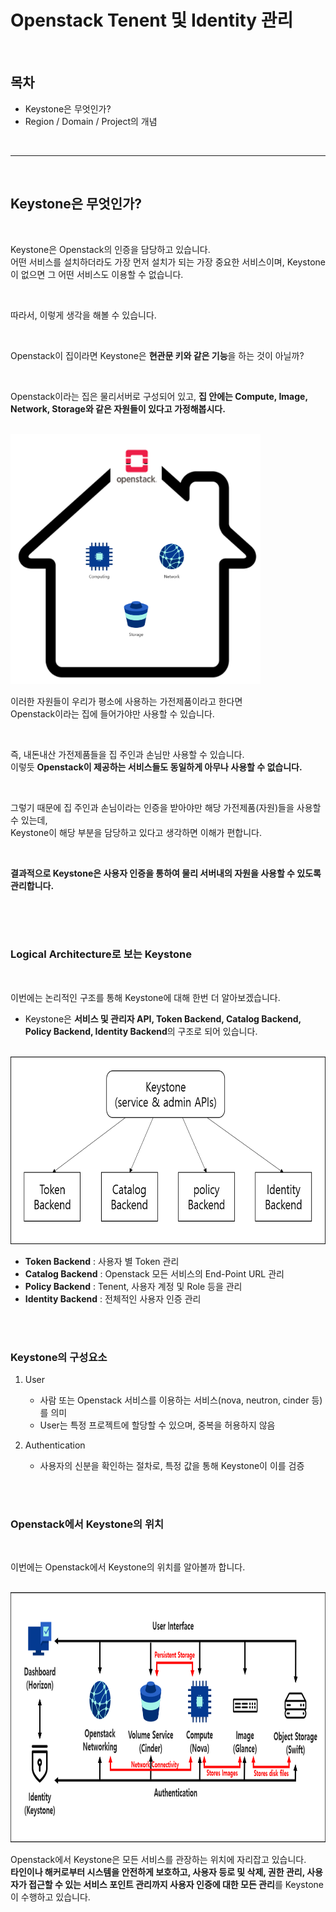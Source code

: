 # Openstack Tenent 및 Identity 관리

</br>
<h2>목차</h2>

- Keystone은 무엇인가?
- Region / Domain / Project의 개념
</br>

---

</br>
<h2> Keystone은 무엇인가?</h2>

</br>

Keystone은 Openstack의 인증을 담당하고 있습니다.  
어떤 서비스를 설치하더라도 가장 먼저 설치가 되는 가장 중요한 서비스이며, Keystone이 없으면 그 어떤 서비스도 이용할 수 없습니다.

</br>

따라서, 이렇게 생각을 해볼 수 있습니다.

</br>

Openstack이 집이라면 Keystone은 **현관문 키와 같은 기능**을 하는 것이 아닐까?  

</br>

Openstack이라는 집은 물리서버로 구성되어 있고, **집 안에는 Compute, Image, Network, Storage와 같은 자원들이 있다고 가정해봅시다.**

</br>

<img src="./img/house.png" width="400" height="400"> 

</br>

이러한 자원들이 우리가 평소에 사용하는 가전제품이라고 한다면  
Openstack이라는 집에 들어가야만 사용할 수 있습니다.

</br>

즉, 내돈내산 가전제품들을 집 주인과 손님만 사용할 수 있습니다.  
이렇듯 **Openstack이 제공하는 서비스들도 동일하게 아무나 사용할 수 없습니다.**

</br>

그렇기 때문에 집 주인과 손님이라는 인증을 받아야만 해당 가전제품(자원)들을 사용할 수 있는데,  
Keystone이 해당 부분을 담당하고 있다고 생각하면 이해가 편합니다.

</br>

**결과적으로 Keystone은 사용자 인증을 통하여 물리 서버내의 자원을 사용할 수 있도록 관리합니다.**

</br>
</br>
</br>

<h3>Logical Architecture로 보는 Keystone</h3>

</br>

이번에는 논리적인 구조를 통해 Keystone에 대해 한번 더 알아보겠습니다.  
* Keystone은 **서비스 및 관리자 API, Token Backend, Catalog Backend, Policy Backend, Identity Backend**의 구조로 되어 있습니다.

</br>

<img src="./img/logical architecture.png" width="600" height="300"> 

</br>

+ **Token Backend** : 사용자 별 Token 관리
+ **Catalog Backend** : Openstack 모든 서비스의 End-Point URL 관리
+ **Policy Backend** : Tenent, 사용자 계정 및 Role 등을 관리
+ **Identity Backend** : 전체적인 사용자 인증 관리

</br>
</br>

<h3>Keystone의 구성요소</h3>

1. User
   + 사람 또는 Openstack 서비스를 이용하는 서비스(nova, neutron, cinder 등)를 의미
   + User는 특정 프로젝트에 할당할 수 있으며, 중복을 허용하지 않음

2. Authentication
   + 사용자의 신분을 확인하는 절차로, 특정 값을 통해 Keystone이 이를 검증
</br>
</br>
<h3>Openstack에서 Keystone의 위치</h3>

</br>

이번에는 Openstack에서 Keystone의 위치를 알아볼까 합니다.

</br>

<img src="./img/Keystone location.png" width="800" height="400"> 

</br>

Openstack에서 Keystone은 모든 서비스를 관장하는 위치에 자리잡고 있습니다.
</br>
**타인이나 해커로부터 시스템을 안전하게 보호하고, 사용자 등로 및 삭제, 권한 관리, 사용자가 접근할 수 있는 서비스 포인트 관리까지 사용자 인증에 대한 모든 관리**를 Keystone이 수행하고 있습니다.
<!--stackedit_data:
eyJoaXN0b3J5IjpbODQ1Njg0MTc1LDQxNjU4OTExNywtMTM0Mj
Q1NjkxMiwyMTI2NzE1MTIyLDE2MjM2ODU3NjIsNjk5MTA2MzQz
LDE0Mzg0ODEzNzIsMTY1NDczNDY2OSwtMTY1NjU0MTY3OSw2ND
k3MDMwNiwyODQ1MzM3NTUsMzQyMzgzMjEwLDEyMTM3NTE0NDQs
MTUwMTc5MDgzMF19
-->